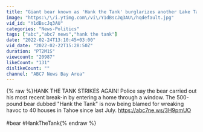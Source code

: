 ```yaml
---
title: "Giant bear known as 'Hank the Tank' burglarizes another Lake Tahoe, California home"
image: "https:\/\/i.ytimg.com\/vi\/Y1dBscJq3AU\/hqdefault.jpg"
vid_id: "Y1dBscJq3AU"
categories: "News-Politics"
tags: ["abc","abc7 news","hank the tank"]
date: "2022-02-24T13:10:45+03:00"
vid_date: "2022-02-22T15:28:50Z"
duration: "PT2M1S"
viewcount: "20987"
likeCount: "131"
dislikeCount: ""
channel: "ABC7 News Bay Area"
---
```

{% raw %}HANK THE TANK STRIKES AGAIN! Police say the bear carried out his most recent break-in by entering a home through a window. The 500-pound bear dubbed &quot;Hank the Tank&quot; is now being blamed for wreaking havoc to 40 houses in Tahoe since last July. <a rel="nofollow" target="blank" href="https://abc7ne.ws/3H9pmUO">https://abc7ne.ws/3H9pmUO</a><br /><br />#bear #HankTheTank{% endraw %}

